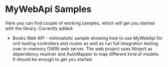 MyWebApi Samples
====================================

Here you can find couple of working samples, which will get you started with the library. Currently added:

 - Books Web API - minimalistic sample showing how to use MyWebApi for unit testing controllers and routes as well as run full integration testing over in-memory OWIN web server. The web project uses Ninject as dependency resolver and AutoMapper to map different kind of models. It should be enough to get you started.